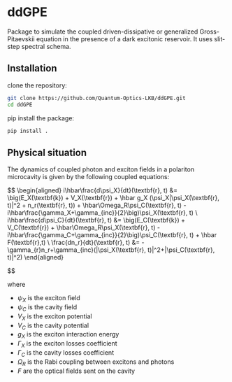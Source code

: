 # ddGPE
Package to simulate the coupled driven-dissipative or generalized Gross-Pitaevskii equation in the presence of a dark excitonic reservoir. It uses slit-step spectral schema. 

## Installation
clone the repository:

```bash
git clone https://github.com/Quantum-Optics-LKB/ddGPE.git
cd ddGPE
```

pip install the package:

```bash
pip install .
```
## Physical situation
The dynamics of coupled photon and exciton fields in a polariton microcavity is given by the following coupled equations:

$$
\begin{aligned}
    i\hbar\frac{d\psi_X}{dt}(\textbf{r}, t) &= \big(E_X(\textbf{k}) + V_X(\textbf{r}) + \hbar g_X (\psi_X|\psi_X(\textbf{r}, t)|^2 + n_r(\textbf{r}, t)) + \hbar\Omega_R\psi_C(\textbf{r}, t) - i\hbar\frac{\gamma_X+\gamma_{inc}}{2}\big)\psi_X(\textbf{r}, t) \\
    i\hbar\frac{d\psi_C}{dt}(\textbf{r}, t) &= \big(E_C(\textbf{k}) + V_C(\textbf{r}) + \hbar\Omega_R\psi_X(\textbf{r}, t) - i\hbar\frac{\gamma_C+\gamma_{inc}}{2}\big)\psi_C(\textbf{r}, t) + \hbar F(\textbf{r},t) \\
    \frac{dn_r}{dt}(\textbf{r}, t) &= -\gamma_{r}n_r+\gamma_{inc}(|\psi_X(\textbf{r}, t)|^2+|\psi_C(\textbf{r}, t)|^2)
\end{aligned}

$$

where

- $\psi_X$ is the exciton field
- $\psi_C$ is the cavity field
- $V_X$ is the exciton potential
- $V_C$ is the cavity potential
- $g_X$ is the exciton interaction energy
- $\Gamma_X$ is the exciton losses coefficient
- $\Gamma_C$ is the cavity losses coefficient
- $\Omega_R$ is the Rabi coupling between excitons and photons
- $F$ are the optical fields sent on the cavity